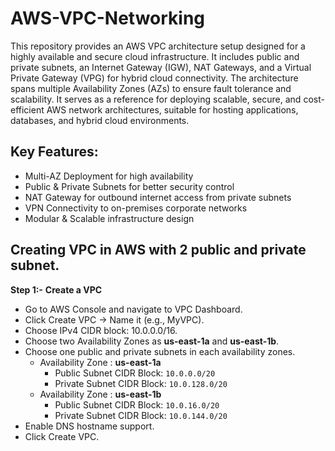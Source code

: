 # AWS-VPC-Networking
This repository provides an AWS VPC architecture setup designed for a highly available and secure cloud infrastructure. It includes public and private subnets, an Internet Gateway (IGW), NAT Gateways, and a Virtual Private Gateway (VPG) for hybrid cloud connectivity. The architecture spans multiple Availability Zones (AZs) to ensure fault tolerance and scalability.
It serves as a reference for deploying scalable, secure, and cost-efficient AWS network architectures, suitable for hosting applications, databases, and hybrid cloud environments.
## Key Features:
 - Multi-AZ Deployment for high availability
 - Public & Private Subnets for better security control
 - NAT Gateway for outbound internet access from private subnets
 - VPN Connectivity to on-premises corporate networks
 - Modular & Scalable infrastructure design
## Creating VPC in AWS with 2 public and private subnet.
  **Step 1:-** **Create a VPC**
   -  Go to AWS Console and navigate to VPC Dashboard.
   -  Click Create VPC → Name it (e.g., MyVPC).
   -  Choose IPv4 CIDR block: 10.0.0.0/16.
   -  Choose two  Availability Zones as **us-east-1a** and **us-east-1b**.
   -  Choose one public and private subnets in each availability zones.
      - Availability Zone :  **us-east-1a**
        -  Public Subnet CIDR Block: `10.0.0.0/20`
        -  Private Subnet CIDR Block: `10.0.128.0/20`
      - Availability Zone :  **us-east-1b**
        -  Public Subnet CIDR Block: `10.0.16.0/20`
        -  Private Subnet CIDR Block: `10.0.144.0/20`
   -  Enable DNS hostname support.
   -  Click Create VPC.


